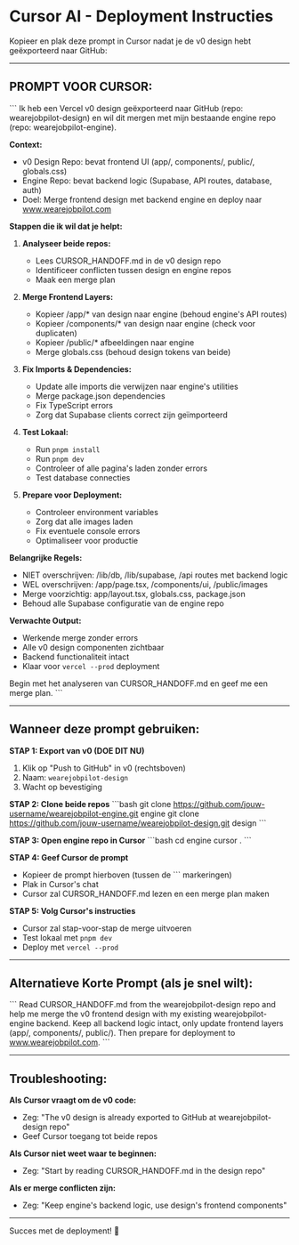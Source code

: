 # Cursor AI - Deployment Instructies

Kopieer en plak deze prompt in Cursor nadat je de v0 design hebt geëxporteerd naar GitHub:

---

## PROMPT VOOR CURSOR:

\`\`\`
Ik heb een Vercel v0 design geëxporteerd naar GitHub (repo: wearejobpilot-design) en wil dit mergen met mijn bestaande engine repo (repo: wearejobpilot-engine).

**Context:**
- v0 Design Repo: bevat frontend UI (app/, components/, public/, globals.css)
- Engine Repo: bevat backend logic (Supabase, API routes, database, auth)
- Doel: Merge frontend design met backend engine en deploy naar www.wearejobpilot.com

**Stappen die ik wil dat je helpt:**

1. **Analyseer beide repos:**
   - Lees CURSOR_HANDOFF.md in de v0 design repo
   - Identificeer conflicten tussen design en engine repos
   - Maak een merge plan

2. **Merge Frontend Layers:**
   - Kopieer /app/* van design naar engine (behoud engine's API routes)
   - Kopieer /components/* van design naar engine (check voor duplicaten)
   - Kopieer /public/* afbeeldingen naar engine
   - Merge globals.css (behoud design tokens van beide)

3. **Fix Imports & Dependencies:**
   - Update alle imports die verwijzen naar engine's utilities
   - Merge package.json dependencies
   - Fix TypeScript errors
   - Zorg dat Supabase clients correct zijn geïmporteerd

4. **Test Lokaal:**
   - Run `pnpm install`
   - Run `pnpm dev`
   - Controleer of alle pagina's laden zonder errors
   - Test database connecties

5. **Prepare voor Deployment:**
   - Controleer environment variables
   - Zorg dat alle images laden
   - Fix eventuele console errors
   - Optimaliseer voor productie

**Belangrijke Regels:**
- NIET overschrijven: /lib/db, /lib/supabase, /api routes met backend logic
- WEL overschrijven: /app/page.tsx, /components/ui, /public/images
- Merge voorzichtig: app/layout.tsx, globals.css, package.json
- Behoud alle Supabase configuratie van de engine repo

**Verwachte Output:**
- Werkende merge zonder errors
- Alle v0 design componenten zichtbaar
- Backend functionaliteit intact
- Klaar voor `vercel --prod` deployment

Begin met het analyseren van CURSOR_HANDOFF.md en geef me een merge plan.
\`\`\`

---

## Wanneer deze prompt gebruiken:

**STAP 1: Export van v0 (DOE DIT NU)**
1. Klik op "Push to GitHub" in v0 (rechtsboven)
2. Naam: `wearejobpilot-design`
3. Wacht op bevestiging

**STAP 2: Clone beide repos**
\`\`\`bash
git clone https://github.com/jouw-username/wearejobpilot-engine.git engine
git clone https://github.com/jouw-username/wearejobpilot-design.git design
\`\`\`

**STAP 3: Open engine repo in Cursor**
\`\`\`bash
cd engine
cursor .
\`\`\`

**STAP 4: Geef Cursor de prompt**
- Kopieer de prompt hierboven (tussen de ``` markeringen)
- Plak in Cursor's chat
- Cursor zal CURSOR_HANDOFF.md lezen en een merge plan maken

**STAP 5: Volg Cursor's instructies**
- Cursor zal stap-voor-stap de merge uitvoeren
- Test lokaal met `pnpm dev`
- Deploy met `vercel --prod`

---

## Alternatieve Korte Prompt (als je snel wilt):

\`\`\`
Read CURSOR_HANDOFF.md from the wearejobpilot-design repo and help me merge the v0 frontend design with my existing wearejobpilot-engine backend. Keep all backend logic intact, only update frontend layers (app/, components/, public/). Then prepare for deployment to www.wearejobpilot.com.
\`\`\`

---

## Troubleshooting:

**Als Cursor vraagt om de v0 code:**
- Zeg: "The v0 design is already exported to GitHub at wearejobpilot-design repo"
- Geef Cursor toegang tot beide repos

**Als Cursor niet weet waar te beginnen:**
- Zeg: "Start by reading CURSOR_HANDOFF.md in the design repo"

**Als er merge conflicten zijn:**
- Zeg: "Keep engine's backend logic, use design's frontend components"

---

Succes met de deployment! 🚀
